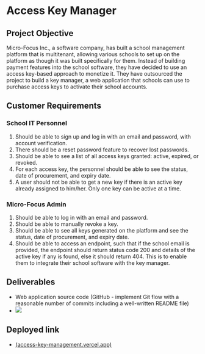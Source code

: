 # Access Key Manager

## Project Objective
Micro-Focus Inc., a software company, has built a school management platform that is multitenant, allowing various schools to set up on the platform as though it was built specifically for them. Instead of building payment features into the school software, they have decided to use an access key-based approach to monetize it. They have outsourced the project to build a key manager, a web application that schools can use to purchase access keys to activate their school accounts.

## Customer Requirements

### School IT Personnel
1. Should be able to sign up and log in with an email and password, with account verification.
2. There should be a reset password feature to recover lost passwords.
3. Should be able to see a list of all access keys granted: active, expired, or revoked.
4. For each access key, the personnel should be able to see the status, date of procurement, and expiry date.
5. A user should not be able to get a new key if there is an active key already assigned to him/her. Only one key can be active at a time.

### Micro-Focus Admin
1. Should be able to log in with an email and password.
2. Should be able to manually revoke a key.
3. Should be able to see all keys generated on the platform and see the status, date of procurement, and expiry date.
4. Should be able to access an endpoint, such that if the school email is provided, the endpoint should return status code 200 and details of the active key if any is found, else it should return 404. This is to enable them to integrate their school software with the key manager.

## Deliverables
- Web application source code (GitHub - implement Git flow with a reasonable number of commits including a well-written README file)
- ![](./Access-Key-Management-/ER-Diagram.png)
## Deployed link
- [(access-key-management.vercel.app)](https://access-key-management.vercel.app/)
